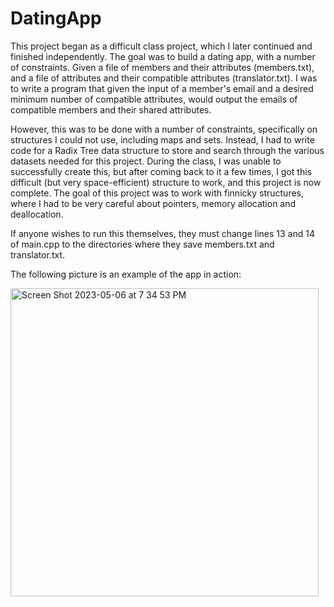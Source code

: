 # DatingApp

  This project began as a difficult class project, which I later continued and finished independently. The goal was to build a dating app, with a number of constraints. Given a file of members and their attributes (members.txt), and a file of attributes and their compatible attributes (translator.txt). I was to write a program that given the input of a member's email and a desired minimum number of compatible attributes, would output the emails of compatible members and their shared attributes. 

  However, this was to be done with a number of constraints, specifically on structures I could not use, including maps and sets. Instead, I had to write code for a Radix Tree data structure to store and search through the various datasets needed for this project. During the class, I was unable to successfully create this, but after coming back to it a few times, I got this difficult (but very space-efficient) structure to work, and this project is now complete. The goal of this project was to work with finnicky structures, where I had to be very careful about pointers, memory allocation and deallocation.
  
  If anyone wishes to run this themselves, they must change lines 13 and 14 of main.cpp to the directories where they save members.txt and translator.txt.
  
  The following picture is an example of the app in action:
  
  <img width="493" alt="Screen Shot 2023-05-06 at 7 34 53 PM" src="https://user-images.githubusercontent.com/97066772/236654980-ba01226e-d023-4383-8097-69d866591fdb.png">
